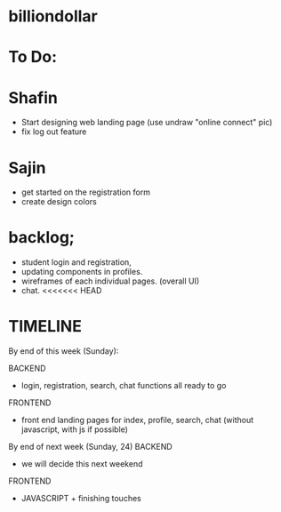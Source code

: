 # billiondollar

# To Do: 

# Shafin
- Start designing web landing page (use undraw "online connect" pic)
- fix log out feature 

# Sajin
- get started on the registration form
- create design colors 

# backlog;

- student login and registration,
- updating components in profiles.
- wireframes of each individual pages. (overall UI)
- chat.
<<<<<<< HEAD

# TIMELINE

By end of this week (Sunday): 

BACKEND
- login, registration, search, chat functions all ready to go 

FRONTEND
- front end landing pages for index, profile, search, chat (without javascript, with js if possible)

By end of next week (Sunday, 24)
BACKEND
- we will decide this next weekend 

FRONTEND
- JAVASCRIPT + finishing touches